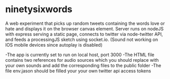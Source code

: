 ninetysixwords
==============

A web experiment that picks up random tweets containing the words love or hate and displays it on the browser canvas element. 
Server runs on nodeJS with express serving a static page, connects to twitter via node-twitter API, and feeds a processingJS sketch using socket.io. 
(Sound not working on IOS mobile devices since autoplay is disabled)

-The app is currently set to run on local host, port 3000
-The HTML file contains two references for audio sources which you should replace with your own sounds and add the corresponding files to the public folder
-The file env.jason should be filled your your own twitter api access tokens
